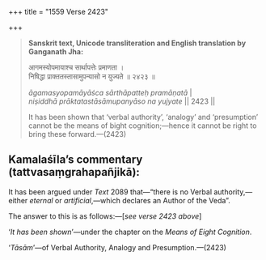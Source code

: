 +++
title = "1559 Verse 2423"

+++
> **Sanskrit text, Unicode transliteration and English translation by Ganganath Jha:** 
>
> आगमस्योपमायाश्च सार्थापत्तेः प्रमाणता ।  
> निषिद्धा प्राक्ततस्तासामुपन्यासो न युज्यते ॥ २४२३ ॥ 
>
> *āgamasyopamāyāśca sārthāpatteḥ pramāṇatā* \|  
> *niṣiddhā prāktatastāsāmupanyāso na yujyate* \|\| 2423 \|\| 
>
> It has been shown that ‘verbal authority’, ‘analogy’ and ‘presumption’ cannot be the means of bight cognition;—hence it cannot be right to bring these forward.—(2423)



## Kamalaśīla’s commentary (tattvasaṃgrahapañjikā):

It has been argued under *Text* 2089 that—“there is no Verbal authority,—either *eternal* or *artificial*,—which declares an Author of the Veda”.

The answer to this is as follows:—[*see verse 2423 above*]

‘*It has been shown*’—under the chapter on the *Means of Eight Cognition*.

‘*Tāsām*’—of Verbal Authority, Analogy and Presumption.—(2423)



